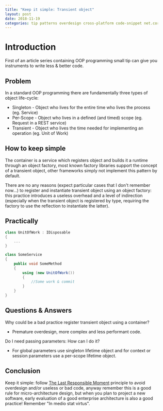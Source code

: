 ```yaml
---
title: "Keep it simple: Transient object"
layout: post
date: 2018-11-19
categories: tip patterns overdesign cross-platform code-snippet net.core c#
---
```


# Introduction

First of an article series containing OOP programming small tip can give you instruments to write less & better code.

## Problem

In a standard OOP programming there are fundamentally three types of object life-cycle:

* Singleton - Object who lives for the entire time who lives the process (eg. Service)
* Per-Scope - Object who lives in a defined (and timed) scope (eg. Request in a REST service)
* Transient - Object who lives the time needed for implementing an operation (eg. Unit of Work)

## How to keep simple

The container is a service which registers object and builds it a runtime through an object factory, most known factory libraries support the concept of a transient object, other frameworks simply not implement this pattern by default.

There are no any reasons (expect particular cases that I don't remember now...) to register and instantiate transient object using an object factory: this practice introduces a useless overhead and a level of indirection (especially when the transient object is registered by type, requiring the factory to use the reflection to instantiate the latter).

## Practically

```csharp
class UnitOfWork : IDisposable
{
    ...
}

class SomeService
{
    public void SomeMethod
    {
        using (new UnitOfWork())
        {
            //Some work & commit
        }
    }
}
```

## Questions & Answers

Why could be a bad practice register transient object using a container?

* Premature overdesign, more complex and less performant code.

Do I need passing parameters: How can I do it?

* For global parameters use singleton lifetime object and for context or session parameters use a per-scope lifetime object.

## Conclusion

Keep it simple: follow [The Last Responsible Moment](https://blog.codinghorror.com/the-last-responsible-moment/) principle to avoid overdesign and/or useless or bad code, anyway remember this is a good rule for micro-architecture design, but when you plan to project a new software, early evaluation of a good enterprise architecture is also a good practice! Remember "In medio stat virtus".
